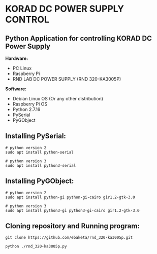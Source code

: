 # KORAD DC POWER SUPPLY CONTROL
## Python Application for controlling KORAD DC Power Supply 

**Hardware:**
- PC Linux
- Raspberry Pi
- RND LAB DC POWER SUPPLY
  (RND 320-KA3005P)

**Software:**
- Debian Linux OS
  (Or any other distribution)
- Raspberry Pi OS
- Python 2.7.16
- PySerial
- PyGObject

## Installing PySerial:
```
# python version 2
sudo apt install python-serial

# python version 3
sudo apt install python3-serial
```
## Installing PyGObject:
```
# python version 2
sudo apt install python-gi python-gi-cairo gir1.2-gtk-3.0

# python version 3
sudo apt install python3-gi python3-gi-cairo gir1.2-gtk-3.0
```
## Cloning repository and Running program:
```
git clone https://github.com/ebaketa/rnd_320-ka3005p.git

python ./rnd_320-ka3005p.py
```
